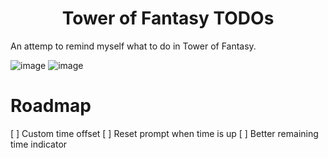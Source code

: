# <div align="center">Tower of Fantasy TODOs</div>

An attemp to remind myself what to do in Tower of Fantasy.

![image](https://github.com/Meonako/tof-todo/assets/76484203/9c2d30a9-7b7c-4e22-bcb5-fdd39b202cfa)
![image](https://github.com/Meonako/tof-todo/assets/76484203/769a48bb-c401-4e40-81b6-dfb7ca41796b)

# Roadmap

[ ] Custom time offset
[ ] Reset prompt when time is up
[ ] Better remaining time indicator
